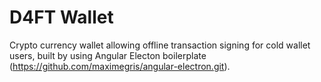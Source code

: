 # D4FT Wallet

Crypto currency wallet allowing offline transaction signing for cold wallet users, built by using Angular Electon boilerplate (https://github.com/maximegris/angular-electron.git).
